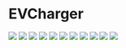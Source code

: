 # EVCharger

<img src = "https://user-images.githubusercontent.com/47898473/104292865-b03bc480-5500-11eb-875f-24598c7863d7.JPG">
<img src = "https://user-images.githubusercontent.com/47898473/104292872-b2058800-5500-11eb-9ad1-ad7cf8db2c73.JPG">
<img src = "https://user-images.githubusercontent.com/47898473/104292875-b2058800-5500-11eb-8217-00c77acc8aec.JPG">
<img src = "https://user-images.githubusercontent.com/47898473/104292881-b29e1e80-5500-11eb-9594-84e2371b0aac.JPG">
<img src = "https://user-images.githubusercontent.com/47898473/104292885-b29e1e80-5500-11eb-885f-f93ccd5293fb.JPG">
<img src = "https://user-images.githubusercontent.com/47898473/104292888-b336b500-5500-11eb-9822-0f9e58668715.JPG">
<img src = "https://user-images.githubusercontent.com/47898473/104292890-b3cf4b80-5500-11eb-85b7-7acce47d3f86.JPG">
<img src = "https://user-images.githubusercontent.com/47898473/104292892-b3cf4b80-5500-11eb-93cd-d5c8fe350bf4.JPG">
<img src = "https://user-images.githubusercontent.com/47898473/104292895-b467e200-5500-11eb-9dd1-0583cff7de78.JPG">
<img src = "https://user-images.githubusercontent.com/47898473/104292896-b5007880-5500-11eb-9b58-ba99aa0ba97f.JPG">
<img src = "https://user-images.githubusercontent.com/47898473/104292900-b5007880-5500-11eb-91b1-a4bcf954fafa.JPG">
